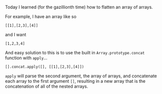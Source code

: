 Today I learned (for the gazillionth time) how to flatten an array of arrays.

For example, I have an array like so

`[[1],[2,3],[4]]`

and I want

`[1,2,3,4]`

And easy solution to this is to use the built in `Array.prototype.concat` function with `apply`...

`[].concat.apply([], [[1],[2,3],[4]])`

`apply` will parse the second argument, the array of arrays, and concatenate each array to the first argument `[]`,
resulting in a new array that is the concatenation of all of the nested arrays.
